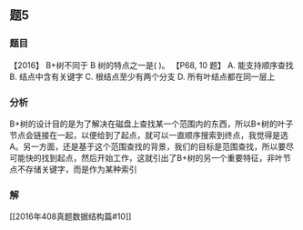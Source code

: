 ## 题5
### 题目
【2016】 B+树不同于 $\mathrm{B}$ 树的特点之一是( )。 【P68, 10 题】
A. 能支持顺序查找 
B. 结点中含有关键字
C. 根结点至少有两个分支 
D. 所有叶结点都在同一层上
### 分析
B+树的设计目的是为了解决在磁盘上查找某一个范围内的东西，所以B+树的叶子节点会链接在一起，以便给到了起点，就可以一直顺序搜索到终点，我觉得是选A。另一方面，还是基于这个范围查找的背景，我们的目标是范围查找，所以要尽可能快的找到起点，然后开始工作，这就引出了B+树的另一个重要特征，非叶节点不存储关键字，而是作为某种索引
### 解
[[2016年408真题数据结构篇#10]]


